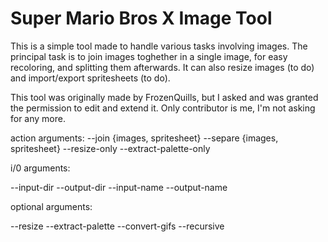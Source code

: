 # Super Mario Bros X Image Tool

This is a simple tool made to handle various tasks involving images. The principal task is to join images toghether in a single image, for easy recoloring, and splitting them afterwards. It can also resize images (to do) and import/export spritesheets (to do).

This tool was originally made by FrozenQuills, but I asked and was granted the permission to edit and extend it. Only contributor is me, I'm not asking for any more. 

action arguments: 
--join {images, spritesheet}
--separe {images, spritesheet}
--resize-only
--extract-palette-only

i/0 arguments:

--input-dir
--output-dir
--input-name
--output-name


optional arguments:

--resize
--extract-palette
--convert-gifs
--recursive

